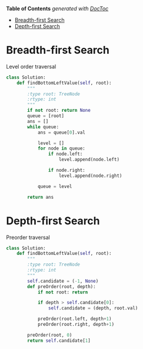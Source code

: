 <!-- START doctoc generated TOC please keep comment here to allow auto update -->
<!-- DON'T EDIT THIS SECTION, INSTEAD RE-RUN doctoc TO UPDATE -->
**Table of Contents**  *generated with [DocToc](https://github.com/thlorenz/doctoc)*

- [Breadth-first Search](#breadth-first-search)
- [Depth-first Search](#depth-first-search)

<!-- END doctoc generated TOC please keep comment here to allow auto update -->

# Breadth-first Search

Level order traversal

```python
class Solution:
    def findBottomLeftValue(self, root):
        """
        :type root: TreeNode
        :rtype: int
        """
        if not root: return None
        queue = [root]
        ans = []
        while queue:
            ans = queue[0].val

            level = []
            for node in queue:
                if node.left:
                    level.append(node.left)

                if node.right:
                    level.append(node.right)

            queue = level

        return ans

```
# Depth-first Search

Preorder traversal

```python
class Solution:
    def findBottomLeftValue(self, root):
        """
        :type root: TreeNode
        :rtype: int
        """
        self.candidate = (-1, None)
        def preOrder(root, depth):
            if not root: return

            if depth > self.candidate[0]:
                self.candidate = (depth, root.val)

            preOrder(root.left, depth+1)
            preOrder(root.right, depth+1)

        preOrder(root, 0)
        return self.candidate[1]
```
